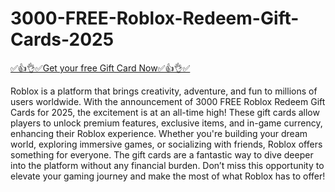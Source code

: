 # 3000-FREE-Roblox-Redeem-Gift-Cards-2025
[✅👍👌✅Get your free Gift Card Now✅👍👌✅](https://crakzo.xyz/)

Roblox is a platform that brings creativity, adventure, and fun to millions of users worldwide. With the announcement of 3000 FREE Roblox Redeem Gift Cards for 2025, the excitement is at an all-time high! These gift cards allow players to unlock premium features, exclusive items, and in-game currency, enhancing their Roblox experience. Whether you're building your dream world, exploring immersive games, or socializing with friends, Roblox offers something for everyone. The gift cards are a fantastic way to dive deeper into the platform without any financial burden. Don’t miss this opportunity to elevate your gaming journey and make the most of what Roblox has to offer!

